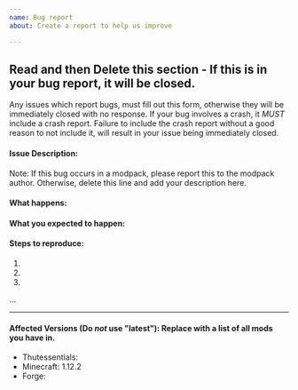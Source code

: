 ```yaml
---
name: Bug report
about: Create a report to help us improve

---
```


## Read and then Delete this section - If this is in your bug report, it will be closed.
Any issues which report bugs, must fill out this form, otherwise they will be immediately closed with no response.
If your bug involves a crash, it *MUST* include a crash report. Failure to include the crash report without a good reason to not include it, will result in your issue being immediately closed.

#### Issue Description:
Note: If this bug occurs in a modpack, please report this to the modpack author. Otherwise, delete this line and add your description here.


#### What happens:



#### What you expected to happen:



#### Steps to reproduce:

1.
2.
3.
...

____
#### Affected Versions (Do *not* use "latest"): Replace with a list of all mods you have in.

- Thutessentials: 
- Minecraft: 1.12.2
- Forge:
